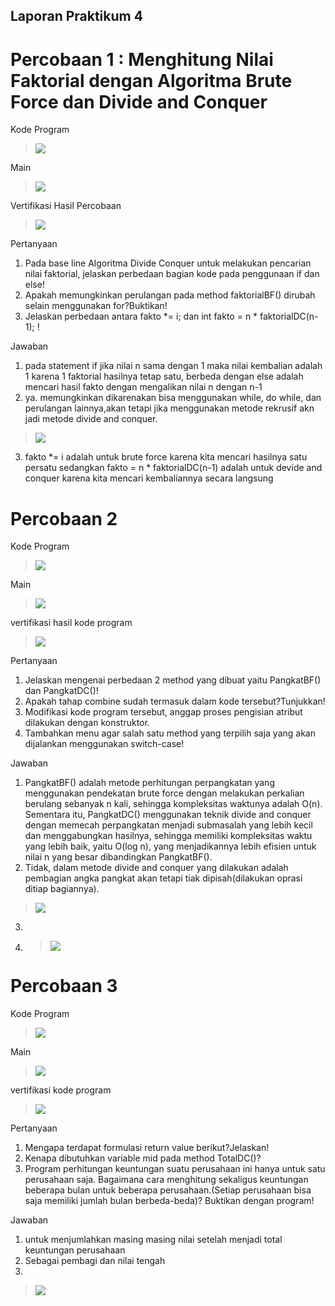## Laporan Praktikum 4

# Percobaan 1 : Menghitung Nilai Faktorial dengan Algoritma Brute Force dan Divide and Conquer

Kode Program

> <img src = "image.png">

Main

> <img src = "image-1.png">

Vertifikasi Hasil Percobaan

> <img src = "image-2.png">

Pertanyaan

1. Pada base line Algoritma Divide Conquer untuk melakukan pencarian nilai faktorial, jelaskan
perbedaan bagian kode pada penggunaan if dan else!
2. Apakah memungkinkan perulangan pada method faktorialBF() dirubah selain menggunakan for?Buktikan!
3. Jelaskan perbedaan antara fakto *= i; dan int fakto = n * faktorialDC(n-1); !

Jawaban

1. pada statement if jika nilai n sama dengan 1 maka nilai kembalian adalah 1 karena 1 faktorial hasilnya tetap satu, berbeda dengan else adalah mencari hasil fakto dengan mengalikan nilai n dengan n-1
2. ya. memungkinkan dikarenakan bisa menggunakan while, do while, dan perulangan lainnya,akan tetapi jika menggunakan metode rekrusif akn jadi metode divide and conquer.

> <img src = "image-3.png">

3. fakto *= i adalah untuk brute force karena kita mencari hasilnya satu persatu sedangkan fakto = n * faktorialDC(n-1) adalah untuk devide and conquer karena kita mencari kembaliannya secara langsung

# Percobaan 2

Kode Program

> <img src = "image-4.png">

Main

> <img src = "image-5.png">

vertifikasi hasil kode program

> <img src = "image-6.png">

Pertanyaan

1. Jelaskan mengenai perbedaan 2 method yang dibuat yaitu PangkatBF() dan PangkatDC()!
2. Apakah tahap combine sudah termasuk dalam kode tersebut?Tunjukkan!
3. Modifikasi kode program tersebut, anggap proses pengisian atribut dilakukan dengan
konstruktor.
4. Tambahkan menu agar salah satu method yang terpilih saja yang akan dijalankan menggunakan
switch-case!

Jawaban

1. PangkatBF() adalah metode perhitungan perpangkatan yang menggunakan pendekatan brute force dengan melakukan perkalian berulang sebanyak n kali, sehingga kompleksitas waktunya adalah O(n). Sementara itu, PangkatDC() menggunakan teknik divide and conquer dengan memecah perpangkatan menjadi submasalah yang lebih kecil dan menggabungkan hasilnya, sehingga memiliki kompleksitas waktu yang lebih baik, yaitu O(log n), yang menjadikannya lebih efisien untuk nilai n yang besar dibandingkan PangkatBF().
2. Tidak, dalam metode divide and conquer yang dilakukan adalah pembagian angka pangkat akan tetapi tiak dipisah(dilakukan oprasi ditiap bagiannya).
> <img src = "image-7.png">
3. > <immg src = "image-8.png">
4. > <img src = "image-9.png">

# Percobaan 3

Kode Program

> <img src = "image-10.png">

Main

> <img src = "mainsum.png">

vertifikasi kode program

> <img src = "image-11.png">

Pertanyaan
1. Mengapa terdapat formulasi return value berikut?Jelaskan!
2. Kenapa dibutuhkan variable mid pada method TotalDC()?
3. Program perhitungan keuntungan suatu perusahaan ini hanya untuk satu perusahaan saja. Bagaimana cara menghitung sekaligus keuntungan beberapa bulan untuk beberapa
perusahaan.(Setiap perusahaan bisa saja memiliki jumlah bulan berbeda-beda)? Buktikan dengan program!

Jawaban
1. untuk menjumlahkan masing masing nilai setelah menjadi total keuntungan perusahaan
2. Sebagai pembagi dan nilai tengah
3. 
> <img src = "image-12.png">